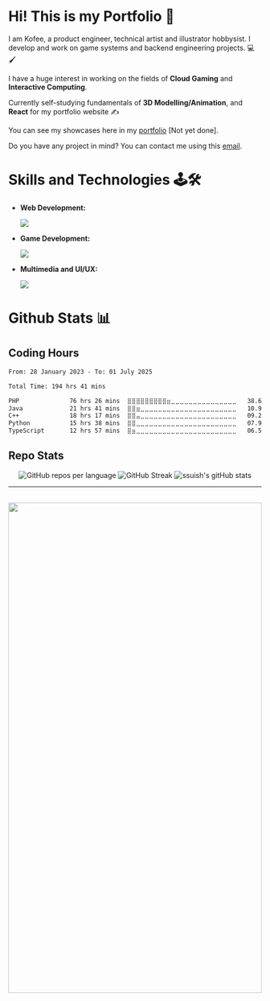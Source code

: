 # Hi! This is my Portfolio 👋 #
I am Kofee, a product engineer, technical artist and illustrator hobbysist. I develop and work on game systems and backend engineering projects. 💻🖌️

I have a huge interest in working on the fields of **Cloud Gaming** and **Interactive Computing**.

Currently self-studying fundamentals of **3D Modelling/Animation**, and **React** for my portfolio website ✍️

You can see my showcases here in my <a href="" target="_blank">portfolio</a> [Not yet done].

Do you have any project in mind? You can contact me using this <a href="mailto:kofeejan.games@gmail.com">email</a>.

# Skills and Technologies 🕹️🛠️ 
- **Web Development:**
  
  <img src="https://skillicons.dev/icons?i=html,css,js,typescript,net,bootstrap,react,nodejs,express,yarn,firebase,supabase,aws,mysql,postgres,jest,docker" />
 
- **Game Development:**
  
  <img src="https://skillicons.dev/icons?i=cs,cpp,unity,unreal,godot" />
 
- **Multimedia and UI/UX:**
  
  <img src="https://skillicons.dev/icons?i=figma,photoshop,illustrator,aftereffects,blender" />

# Github Stats 📊
## Coding Hours

 <!--START_SECTION:waka-->

```txt
From: 28 January 2023 - To: 01 July 2025

Total Time: 194 hrs 41 mins

PHP              76 hrs 26 mins  ⣿⣿⣿⣿⣿⣿⣿⣿⣿⣶⣀⣀⣀⣀⣀⣀⣀⣀⣀⣀⣀⣀⣀⣀⣀   38.61 %
Java             21 hrs 41 mins  ⣿⣿⣶⣀⣀⣀⣀⣀⣀⣀⣀⣀⣀⣀⣀⣀⣀⣀⣀⣀⣀⣀⣀⣀⣀   10.96 %
C++              18 hrs 17 mins  ⣿⣿⣤⣀⣀⣀⣀⣀⣀⣀⣀⣀⣀⣀⣀⣀⣀⣀⣀⣀⣀⣀⣀⣀⣀   09.24 %
Python           15 hrs 38 mins  ⣿⣿⣀⣀⣀⣀⣀⣀⣀⣀⣀⣀⣀⣀⣀⣀⣀⣀⣀⣀⣀⣀⣀⣀⣀   07.90 %
TypeScript       12 hrs 57 mins  ⣿⣶⣀⣀⣀⣀⣀⣀⣀⣀⣀⣀⣀⣀⣀⣀⣀⣀⣀⣀⣀⣀⣀⣀⣀   06.55 %
```

<!--END_SECTION:waka-->

## Repo Stats

<div align=center>
<img src="http://github-profile-summary-cards.vercel.app/api/cards/repos-per-language?username=ssuish&theme=github_dark&border_radius=25" alt="GitHub repos per language" />
<img src="https://streak-stats.demolab.com?user=ssuish&theme=github_dark_dimmed&hide_border=true&border_radius=25&date_format=M%20j%5B%2C%20Y%5D" alt="GitHub Streak" />
<img src="https://github-readme-stats.vercel.app/api?username=ssuish&show=reviews,prs_merged,prs_merged_percentage,show_icons=true&theme=github_dark&border_radius=25" alt="ssuish's gitHub stats">
</div>

---

<div align=center>
 <br>
 <img src="assets/nijika-ijichi-ijichi-nijika.gif" height="50%" width="100%">
</div>
